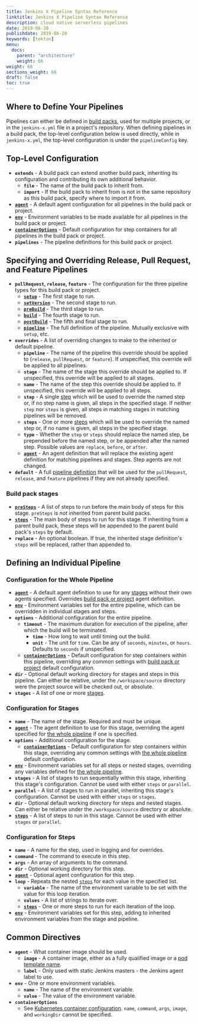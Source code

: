```yaml
---
title: Jenkins X Pipeline Syntax Reference
linktitle: Jenkins X Pipeline Syntax Reference
description: cloud native serverless pipelines
date: 2019-06-20
publishdate: 2019-06-20
keywords: [tekton]
menu:
  docs:
    parent: "architecture"
    weight: 66
weight: 66
sections_weight: 66
draft: false
toc: true
---
```


## Where to Define Your Pipelines

Pipelines can either be defined in [build packs](build-packs.md), used for
multiple projects, or in the `jenkins-x.yml` file in a project's repository.
When defining pipelines in a build pack, the top-level configuration below is
used directly, while in `jenkins-x.yml`, the top-level configuration is under
the `pipelineConfig` key.

## Top-Level Configuration

* **<a id='extends'>`extends`</a>** - A build pack can extend another build pack,
inheriting its configuration and contributing its own additional behavior.
    * **`file`** - The name of the build pack to inherit from.
    * **`import`** - If the build pack to inherit from is not in the same
    repository as this build pack, specify where to import it from.
* **[`agent`](#agent)** - A default agent configuration for all pipelines in the
build pack or project.
* **[`env`](#env)** - Environment variables to be made available for all
pipelines in the build pack or project.
* **[`containerOptions`](#containerOptions)** - Default configuration for step
containers for all pipelines in the build pack or project.
* **<a id='pipelines'>`pipelines`</a>** - The pipeline definitions for this
build pack or project.

## Specifying and Overriding Release, Pull Request, and Feature Pipelines

* **<a id='pullRequest-release-feature'>`pullRequest`, `release`, `feature`</a>** -
The configuration for the three pipeline types for this build pack or project.
    * **[`setup`](#build-pack-stages)** - The first stage to run.
    * **[`setVersion`](#build-pack-stages)** - The second stage to run.
    * **[`preBuild`](#build-pack-stages)** - The third stage to run.
    * **[`build`](#build-pack-stages)** - The fourth stage to run.
    * **[`postBuild`](#build-pack-stages)** - The fifth and final stage to run.
    * **[`pipeline`](#defining-an-individual-pipeline)** - The full definition
    of the pipeline. Mutually exclusive with `setup`, etc.
* **<a id='overrides'>`overrides`</a>** - A list of overriding changes to make
to the inherited or default pipeline.
    * **`pipeline`** - The name of the pipeline this override should be applied
    to (`release`, `pullRequest`, or `feature`). If unspecified, this override
    will be applied to all pipelines.
    * **`stage`** - The name of the stage this override should be applied to.
    If unspecified, this override will be applied to all stages.
    * **`name`** - The name of the step this override should be applied to. If
    unspecified, this override will be applied to all steps.
    * **`step`** - A single [step](#configuration-for-steps) which will be used
    to override the named step or, if no step name is given, all steps in the
    specified stage. If neither `step` nor `steps` is given, all steps in
    matching stages in matching pipelines will be removed.
    * **`steps`** - One or more [steps](#configuration-for-steps) which will be
    used to override the named step or, if no name is given, all steps in the
    specified stage.
    * **`type`** - Whether the `step` or `steps` should replace the named step,
    be prepended before the named step, or be appended after the named step.
    Possible values are `replace`, `before`, or `after`.
    * **[`agent`](#agent)** - An agent definition that will replace the
    existing agent definition for matching pipelines and stages. Step agents
    are not changed.
* **<a id='default'>`default`</a>** - A full [pipeline definition](#defining-an-individual-pipeline)
that will be used for the `pullRequest`, `release`, and `feature` pipelines if
they are not already specified.

### Build pack stages

* **[`preSteps`](#configuration-for-steps)** - A list of steps to run before
the main body of steps for this stage. `preSteps` is *not* inherited from parent
build packs.
* **[`steps`](#configuration-for-steps)** - The main body of steps to run for
this stage. If inheriting from a parent build pack, these steps will be appended
to the parent build pack's `steps` by default.
* **`replace`** - An optional boolean. If true, the inherited stage definition's
`steps` will be replaced, rather than appended to.

## Defining an Individual Pipeline

### Configuration for the Whole Pipeline

* **[`agent`](#agent)** - A default agent definition to use for any
[stages](#configuration-for-stages) without their own agents specified.
Overrides [build pack or project](#top-level-configuration) agent definition.
* **[`env`](#env)** - Environment variables set for the entire pipeline, which
can be overridden in individual stages and steps.
* **<a id='options'>`options`</a>** - Additional configuration for the entire
pipeline.
    * **<a id='timeout'>`timeout`</a>** - The maximum duration for execution
    of the pipeline, after which the build will be terminated.
        * **`time`** - How long to wait until timing out the build.
        * **`unit`** - The unit for `time`. Can be any of `seconds`, `minutes`,
        or `hours`. Defaults to `seconds` if unspecified.
    * **[`containerOptions`](#containerOptions)** - Default configuration for
    step containers within this pipeline, overriding any common settings with
    [build pack or project](#top-level-configuration) default configuration.
* **<a id='dir'>`dir`</a>** - Optional default working directory for stages and
steps in this pipeline. Can either be relative, under the `/workspace/source`
directory were the project source will be checked out, or absolute.
* **<a id='stages'>`stages`</a>** - A list of one or more [stages](#configuration-for-stages).

### Configuration for Stages

* **<a id='name'>`name`</a>** - The name of the stage. Required and must be
unique.
* **[`agent`](#agent)** - The agent definition to use for this stage,
overriding the agent specified for [the whole pipeline](#configuration-for-the-whole-pipeline)
if one is specified.
* **<a id='options'>`options`</a>** - Additional configuration for the stage.
    * **[`containerOptions`](#containerOptions)** - Default configuration for
    step containers within this stage, overriding any common settings with
    [the whole pipeline](#configuration-for-the-whole-pipeline) default
    configuration.
* **[`env`](#env)** - Environment variables set for all steps or nested stages,
overriding any variables defined for [the whole pipeline](#configuration-for-the-whole-pipeline).
* **<a id='nestedstages'>`stages`</a>** - A list of stages to run sequentially
within this stage, inheriting this stage's configuration. Cannot be used with
either `steps` or `parallel`.
* **<a id='parallel'>`parallel`</a>** - A list of stages to run in parallel,
inheriting this stage's configuration. Cannot be used with either `steps` or
`stages`.
* **<a id='dir'>`dir`</a>** - Optional default working directory for steps and
nested stages. Can either be relative under the `/workspace/source` directory or
absolute.
* **[`steps`](#steps)** - A list of steps to run in this stage. Cannot be used
with either `stages` or `parallel`.

### Configuration for Steps

* **<a id='name'>`name`</a>** - A name for the step, used in logging and for
overrides.
* **<a id='command'>`command`</a>** - The command to execute in this step.
* **<a id='args'>`args`</a>** - An array of arguments to the command.
* **<a id='dir'>`dir`</a>** - Optional working directory for this step.
* **[`agent`](#agent)** - Optional agent configuration for this step.
* **<a id='loop'>`loop`</a>** - Repeats the nested [`steps`](#configuration-for-steps)
for each value in the specified list.
    * **`variable`** - The name of the environment variable to be set with the
    value for this loop iteration.
    * **`values`** - A list of strings to iterate over.
    * **[`steps`](#configuration-for-steps)** - One or more steps to run for
    each iteration of the loop.
* **[`env`](#env)** - Environment variables set for this step, adding to
inherited environment variables from the stage and pipeline.

## Common Directives

* **<a id='agent'>`agent`</a>** - What container image should be used.
    * **`image`** - A container image, either as a fully qualified image or a
    [pod template name](pod-templates.md).
    * **`label`** - Only used with static Jenkins masters - the Jenkins agent
    label to use.
* **<a id='env'>`env`</a>** - One or more environment variables.
    * **`name`** - The name of the environment variable.
    * **`value`** - The value of the environment variable.
* **<a id='containerOptions'>`containerOptions`</a>**
    * See [Kubernetes container configuration](https://kubernetes.io/docs/concepts/containers).
    `name`, `command`, `args`, `image`, and `workingDir` cannot be specified.

